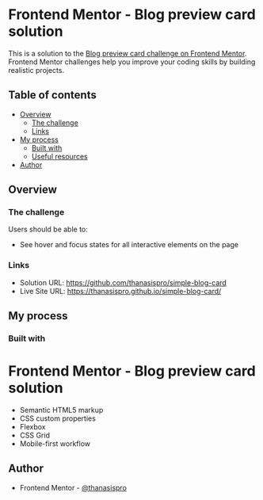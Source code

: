 # Frontend Mentor - Blog preview card solution

This is a solution to the [Blog preview card challenge on Frontend Mentor](https://www.frontendmentor.io/challenges/blog-preview-card-ckPaj01IcS). Frontend Mentor challenges help you improve your coding skills by building realistic projects. 

## Table of contents

- [Overview](#overview)
  - [The challenge](#the-challenge)
  - [Links](#links)
- [My process](#my-process)
  - [Built with](#built-with)
  - [Useful resources](#useful-resources)
- [Author](#author)

## Overview

### The challenge

Users should be able to:

- See hover and focus states for all interactive elements on the page

### Links

- Solution URL: https://github.com/thanasispro/simple-blog-card
- Live Site URL: https://thanasispro.github.io/simple-blog-card/

## My process

### Built with
# Frontend Mentor - Blog preview card solution

- Semantic HTML5 markup
- CSS custom properties
- Flexbox
- CSS Grid
- Mobile-first workflow

## Author

- Frontend Mentor - [@thanasispro](https://www.frontendmentor.io/profile/thanasispro)